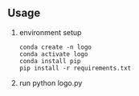 ## Usage

1. environment setup

   ```
   conda create -n logo
   conda activate logo
   conda install pip
   pip install -r requirements.txt
   ```

2. run python logo.py

